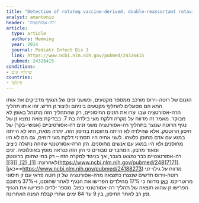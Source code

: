 ```yaml
---
title: "Detection of rotateq vaccine-derived, double-reassortant rotavirus in a 7-year-old child with acute gastroenteritis"
analyst: amantonio
header: 'רה-אסורטציה'
article:
  type: article
  authors: Hemming
  year: 2014
  journal: Pediatr Infect Dis J
  link: https://www.ncbi.nlm.nih.gov/pubmed/24326415
  pubmed: 24326415
conditions:
- שחלוף זנים
countries:
- פינלנד
---
```


הגנום של רוטה-וירוס מורכב ממספר מקטעים, וכששני זנים של הנגיף מדביקים את אותו התא הם מסוגלים להחליף מקטעים ביניהם וליצור זן חדש. זהו אותו תהליך הרה-אסורטציה שבו יצרו את הזנים החיסוניים, רק שהתהליך הזה מתנהל באופן לא מבוקר.
מאמר זה מדווח על מקרה דלקת מעי בילדה בת 7. בבדיקת צואה נמצא זן של נגיף הרוטה שנוצר בתהליך רה-אסורטציה משני זנים רה-אסורטיביים (אנושי-בקר) של חיסון הרוטטק. אלא שהילדה לא הייתה מחוסנת בחיסון הזה. יתרה מזאת, היא לא הייתה במגע עם אדם מחוסן כלשהו. לשני אחיה היו תסמיני דלקת מעי דומים, גם הם לא היו מחוסנים ולא היו במגע עם אנשים מחוסנים.
הזן הרה-אסורטנטי שזוהה נתגלה כיציב ומאוד מדבק. המחברים סבורים כי הזן הזה כנראה מופץ באוכלוסיה. זנים רה-אסורטנטיים כבר נמצאו בעבר, אך בניגוד למקרה הזה – רק במי שחוסן ברוטטק לאחרונה: [[1]](https://www.ncbi.nlm.nih.gov/pubmed/22581224), [[2]](https://www.ncbi.nlm.nih.gov/pubmed/22872730), [[3]](https://www.ncbi.nlm.nih.gov/pubmed/24817171].
[כאן==https://www.ncbi.nlm.nih.gov/pubmed/24188273) מדווח על גילוי זני רוטה-וירוס חדשים שנוצרו כתוצאה מרה-אסורטציה של זן רוטה פראי עם זן חיסוני מרוטריקס.
[כאן](https://www.ncbi.nlm.nih.gov/pubmed/25260041) מדווח כי 17% מהילדים הפרישו את הנגיף לאחר שחוסנו, ו-37% מתוכם הפרישו זן שהוא תוצאה של תהליך רה-אסורטנטי כפול. מספר ילדים הפרישו את הנגיף זמן רב לאחר החיסון, בין 9 עד 84 ימים אחרי קבלת המנה האחרונה.
